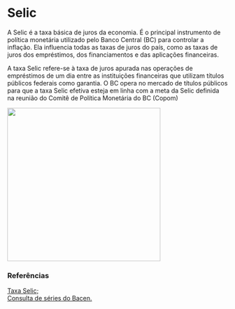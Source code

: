 <h1>Selic</h1>
<p>A Selic é a taxa básica de juros da economia. É o principal instrumento de política monetária utilizado pelo Banco Central (BC) para controlar a inflação. Ela influencia todas as taxas de juros do país, como as taxas de juros dos empréstimos, dos financiamentos e das aplicações financeiras.</p>
<p>A taxa Selic refere-se à taxa de juros apurada nas operações de empréstimos de um dia entre as instituições financeiras que utilizam títulos públicos federais como garantia. O BC opera no mercado de títulos públicos para que a taxa Selic efetiva esteja em linha com a meta da Selic definida na reunião do Comitê de Política Monetária do BC (Copom)</p>
<img src='https://user-images.githubusercontent.com/99451711/196035402-1bdafde9-7357-4256-bb07-2ecb8e0e8777.png' width=350>
<h3>Referências</h3>
<a href='https://www.bcb.gov.br/controleinflacao/taxaselic'>Taxa Selic;</a><br/>
<a href='https://www3.bcb.gov.br/sgspub/localizarseries/localizarSeries.do?method=prepararTelaLocalizarSeries'>Consulta de séries do Bacen.</a>
